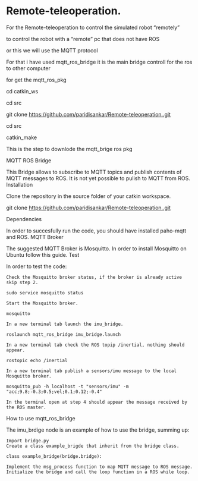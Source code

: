 # Remote-teleoperation.

For the Remote-teleoperation to control the simulated robot “remotely”

to control the robot
with a “remote” pc that does not have ROS

or this we will use the MQTT protocol 

For that i have used mqtt_ros_bridge it is the main bridge controll for the ros to other computer

for get the mqtt_ros_pkg 

cd catkin_ws

cd src

git clone https://github.com/paridisankar/Remote-teleoperation..git

cd src

catkin_make 

This is the step to downlode the mqtt_brige ros pkg 

MQTT ROS Bridge

This Bridge allows to subscribe to MQTT topics and publish contents of MQTT messages to ROS. It is not yet possible to pulish to MQTT from ROS.
Installation

Clone the repository in the source folder of your catkin workspace.

git clone https://github.com/paridisankar/Remote-teleoperation..git

Dependencies

In order to succesfully run the code, you should have installed paho-mqtt and ROS.
MQTT Broker

The suggested MQTT Broker is Mosquitto. In order to install Mosquitto on Ubuntu follow this guide.
Test

In order to test the code:

    Check the Mosquitto broker status, if the broker is already active skip step 2.

    sudo service mosquitto status

    Start the Mosquitto broker.

    mosquitto

    In a new terminal tab launch the imu_bridge.

    roslaunch mqtt_ros_bridge imu_bridge.launch

    In a new terminal tab check the ROS topip /inertial, nothing should appear.

    rostopic echo /inertial

    In a new terminal tab publish a sensors/imu message to the local Mosquitto broker.

    mosquitto_pub -h localhost -t "sensors/imu" -m "acc;9.8;-0.3;0.5;vel;0.1;0.12;-0.4"

    In the terminal open at step 4 should appear the message received by the ROS master.

How to use mqtt_ros_bridge

The imu_brdige node is an example of how to use the bridge, summing up:

    Import bridge.py
    Create a class example_brigde that inherit from the bridge class.

    class example_bridge(bridge.bridge):

    Implement the msg_process function to map MQTT message to ROS message.
    Initialize the bridge and call the loop function in a ROS while loop.
